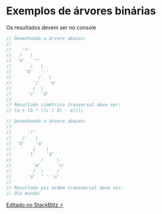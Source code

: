 # Exemplos de árvores binárias

Os resultados devem ser no console

```typescript
// Desenhando a árvore abaixo:
//
//    '+'
//   /   \
//  'a'   '*'
//       /   \
//     'b'   '-'
//          /   \
//        '/'   'e'
//        /  \
//      'c'  'd'
//
// Resultado simétrico tranversal deve ser:
// (a + (b * ((c / d) - e)));

// Desenhando a árvore abaixo:
//
//      '!'
//    /    \
//  'O'    'o'
//        /    \
//      'l'    'd'
//           /     \
//        'm'      'n'
//        /  \     / 
//      'á'  ' ' 'u'
//
// Resultado pos ordem transversal deve ser:
// Olá mundo!

```

[Editado no StackBlitz ⚡️](https://stackblitz.com/edit/arvores)